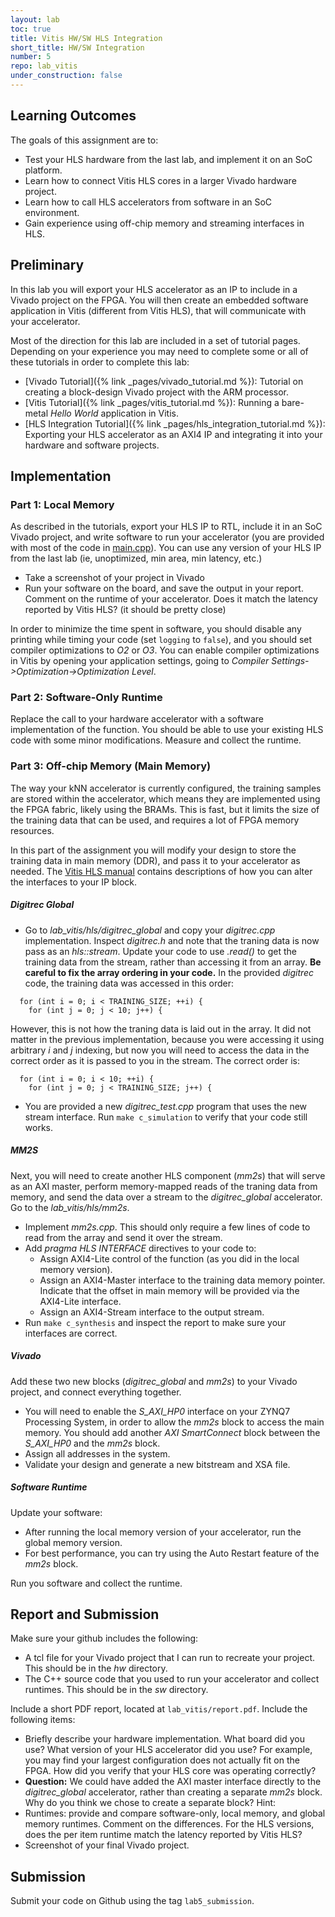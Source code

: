 ```yaml
---
layout: lab
toc: true
title: Vitis HW/SW HLS Integration
short_title: HW/SW Integration
number: 5
repo: lab_vitis
under_construction: false
---
```






## Learning Outcomes
The goals of this assignment are to:
* Test your HLS hardware from the last lab, and implement it on an SoC platform.
* Learn how to connect Vitis HLS cores in a larger Vivado hardware project.
* Learn how to call HLS accelerators from software in an SoC environment.
* Gain experience using off-chip memory and streaming interfaces in HLS.

## Preliminary

In this lab you will export your HLS accelerator as an IP to include in a Vivado project on the FPGA.  You will then create an embedded software application in Vitis (different from Vitis HLS), that will communicate with your accelerator.  

Most of the direction for this lab are included in a set of tutorial pages.  Depending on your experience you may need to complete some or all of these tutorials in order to complete this lab:
* [Vivado Tutorial]({% link _pages/vivado_tutorial.md %}): Tutorial on creating a block-design Vivado project with the ARM processor.
* [Vitis Tutorial]({% link _pages/vitis_tutorial.md %}): Running a bare-metal *Hello World* application in Vitis.
* [HLS Integration Tutorial]({% link _pages/hls_integration_tutorial.md %}): Exporting your HLS accelerator as an AXI4 IP and integrating it into your hardware and software projects.

## Implementation

### Part 1: Local Memory
As described in the tutorials, export your HLS IP to RTL, include it in an SoC Vivado project, and write software to run your accelerator (you are provided with most of the code in [main.cpp](https://github.com/byu-cpe/ecen625_student/blob/main/lab_vitis/sw/main.cpp)).  You can use any version of your HLS IP from the last lab (ie, unoptimized, min area, min latency, etc.)

* Take a screenshot of your project in Vivado
* Run your software on the board, and save the output in your report.  Comment on the runtime of your accelerator.  Does it match the latency reported by Vitis HLS? (it should be pretty close)	


In order to minimize the time spent in software, you should disable any printing while timing your code (set `logging` to `false`), and you should set compiler optimizations to *O2* or *O3*.  You can enable compiler optimizations in Vitis by opening your application settings, going to *Compiler Settings->Optimization->Optimization Level*.


### Part 2: Software-Only Runtime
Replace the call to your hardware accelerator with a software implementation of the function.  You should be able to use your existing HLS code with some minor modifications.  Measure and collect the runtime.


### Part 3: Off-chip Memory (Main Memory) 
The way your kNN accelerator is currently configured, the training samples are stored within the accelerator, which means they are implemented using the FPGA fabric, likely using the BRAMs.  This is fast, but it limits the size of the training data that can be used, and requires a lot of FPGA memory resources.

In this part of the assignment you will modify your design to store the training data in main memory (DDR), and pass it to your accelerator as needed.  The [Vitis HLS manual](https://docs.amd.com/r/en-US/ug1399-vitis-hls/Interfaces-of-the-HLS-Design) contains descriptions of how you can alter the interfaces to your IP block.


##### Digitrec Global
* Go to *lab_vitis/hls/digitrec_global* and copy your *digitrec.cpp* implementation.  Inspect *digitrec.h* and note that the traning data is now pass as an *hls::stream*.  Update your code to use *.read()* to get the training data from the stream, rather than accessing it from an array.  **Be careful to fix the array ordering in your code.**  In the provided *digitrec* code, the training data was accessed in this order:
```
  for (int i = 0; i < TRAINING_SIZE; ++i) {
    for (int j = 0; j < 10; j++) {
```
However, this is not how the traning data is laid out in the array.  It did not matter in the previous implementation, because you were accessing it using arbitrary *i* and *j* indexing, but now you will need to access the data in the correct order as it is passed to you in the stream.  The correct order is:
```
  for (int i = 0; i < 10; ++i) {
	for (int j = 0; j < TRAINING_SIZE; j++) {
```
* You are provided a new *digitrec_test.cpp* program that uses the new stream interface.  Run `make c_simulation` to verify that your code still works.

##### MM2S
Next, you will need to create another HLS component (*mm2s*) that will serve as an AXI master, perform memory-mapped reads of the traning data from memory, and send the data over a stream to the *digitrec_global* accelerator.  Go to the *lab_vitis/hls/mm2s*.  
* Implement *mm2s.cpp*.  This should only require a few lines of code to read from the array and send it over the stream.
* Add *pragma HLS INTERFACE* directives to your code to:
	* Assign AXI4-Lite control of the function (as you did in the local memory version).
	* Assign an AXI4-Master interface to the training data memory pointer.  Indicate that the offset in main memory will be provided via the AXI4-Lite interface.
	* Assign an AXI4-Stream interface to the output stream.
* Run `make c_synthesis` and inspect the report to make sure your interfaces are correct.

##### Vivado
Add these two new blocks (*digitrec_global* and *mm2s*) to your Vivado project, and connect everything together.  
  * You will need to enable the *S_AXI_HP0* interface on your ZYNQ7 Processing System, in order to allow the *mm2s* block to access the main memory.  You should add another *AXI SmartConnect* block between the *S_AXI_HP0* and the *mm2s* block.  
  * Assign all addresses in the system.
  * Validate your design and generate a new bitstream and XSA file.

##### Software Runtime
Update your software:
  * After running the local memory version of your accelerator, run the global memory version. 
  * For best performance, you can try using the Auto Restart feature of the *mm2s* block. 

Run you software and collect the runtime.  


## Report and Submission

Make sure your github includes the following:
* A tcl file for your Vivado project that I can run to recreate your project.  This should be in the *hw* directory.
* The C++ source code that you used to run your accelerator and collect runtimes.  This should be in the *sw* directory.

Include a short PDF report, located at `lab_vitis/report.pdf`.  Include the following items:
* Briefly describe your hardware implementation.  What board did you use?  What version of your HLS accelerator did you use?  For example, you may find your largest configuration does not actually fit on the FPGA.  How did you verify that your HLS core was operating correctly?
* **Question:** We could have added the AXI master interface directly to the *digitrec_global* accelerator, rather than creating a separate *mm2s* block.  Why do you think we chose to create a separate block? Hint: 
* Runtimes: provide and compare software-only, local memory, and global memory runtimes.  Comment on the differences.  For the HLS versions, does the per item runtime match the latency reported by Vitis HLS? 
* Screenshot of your final Vivado project.

## Submission 
Submit your code on Github using the tag `lab5_submission`.


